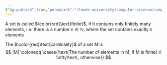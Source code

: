 ```yaml
---
{"dg-publish":true,"permalink":"/leeds-university/computer-science/compulsory-modules/fundamental-math-concepts/definitions/definition-5-10-cardinality/","tags":["Definition"]}
---
```


A set is called $\color{red}\text{finite}$, if it contains only finitely many elements, i.e. there is a number $n \in \mathbb{N}$, where the set contains exactly $n$ elements

The $\color{red}\text{cardinality}$ of a set $M$ is
$$
|M| \coloneqq \cases{\text{The number of elements in M, if M is finite} \\ \infty\text{, otherwise}}
$$
